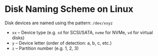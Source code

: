 # Disk Naming Scheme on Linux

Disk devices are named using the pattern: `/dev/xxyz`

* `xx` – Device type (e.g. `sd` for SCSI/SATA, `nvme` for NVMe, `vd` for virtual disks)
* `y` – Device letter (order of detection: a, b, c, etc.)
* `z` – Partition number (e.g. 1, 2, 3)
